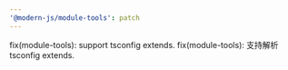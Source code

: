 ```yaml
---
'@modern-js/module-tools': patch
---
```


fix(module-tools): support tsconfig extends.
fix(module-tools): 支持解析 tsconfig extends.
